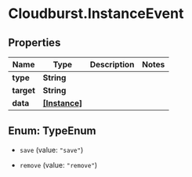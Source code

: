# Cloudburst.InstanceEvent

## Properties

Name | Type | Description | Notes
------------ | ------------- | ------------- | -------------
**type** | **String** |  | 
**target** | **String** |  | 
**data** | [**[Instance]**](Instance.md) |  | 



## Enum: TypeEnum


* `save` (value: `"save"`)

* `remove` (value: `"remove"`)




